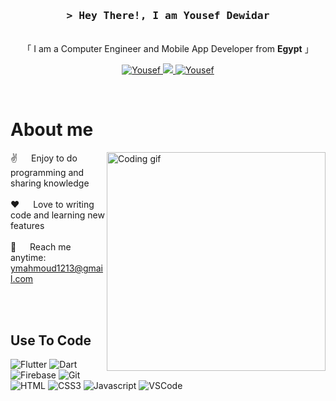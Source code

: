 
<!-- Intro  -->
<h3 align="center">
        <samp>&gt; Hey There!, I am
                <b>Yousef Dewidar</b>
        </samp>
</h3>


<p align="center"> 
    <br>
    「 I am a Computer Engineer and Mobile App Developer from <b>Egypt</b> 」
    <br>
  </samp>
</p>

<p align="center">
 <a href="https://www.linkedin.com/in/yousef-mahmoud-0884772a3/" target="_blank">
  <img src="https://img.shields.io/badge/LinkedIn-0077B5?style=for-the-badge&logo=linkedin&logoColor=white" alt="Yousef"/>
 </a>
 <a href="https://x.com/Yousefmd8" target="_blank">
  <img src="https://img.shields.io/badge/Twitter-000000?style=for-the-badge&logo=x&logoColor=white" />
 </a>
 <a href="https://www.facebook.com/profile.php?id=100009483401222" target="_blank">
  <img src="https://img.shields.io/badge/Facebook-20BEFF?&style=for-the-badge&logo=facebook&logoColor=white" alt="Yousef"  />
  </a> 
</p>
<br />

<!-- About Section -->
 # About me
 
<p>
 <img align="right" width="350" src="/assets/programmer.gif" alt="Coding gif" />
  
 ✌️ &emsp; Enjoy to do programming and sharing knowledge <br/><br/>
 ❤️ &emsp; Love to writing code and learning new features<br/><br/>
 📧 &emsp; Reach me anytime: ymahmoud1213@gmail.com<br/><br/>

</p>


<br/>

## Use To Code

![Flutter](https://img.shields.io/badge/Flutter-092749?style=for-the-badge&logo=flutter&logoColor=06B6D4&labelColor=000000)
![Dart](https://img.shields.io/badge/Dart-092749?style=for-the-badge&logo=dart&logoColor=white)
![Firebase](https://img.shields.io/badge/FireBase-FFCB2B?style=for-the-badge&logo=firebase&logoColor=FFCB2B&labelColor=000000)
![Git](https://img.shields.io/badge/Git-F05032?style=for-the-badge&logo=git&logoColor=white)
![HTML](https://img.shields.io/badge/HTML5-E34F26?style=for-the-badge&logo=html5&logoColor=white)
![CSS3](https://img.shields.io/badge/CSS3-1572B6?style=for-the-badge&logo=css3&logoColor=white)
![Javascript](https://img.shields.io/badge/Javascript-F0DB4F?style=for-the-badge&labelColor=black&logo=javascript&logoColor=F0DB4F)
![VSCode](https://img.shields.io/badge/Visual_Studio-0078d7?style=for-the-badge&logo=visual%20studio&logoColor=white)

<br/>

